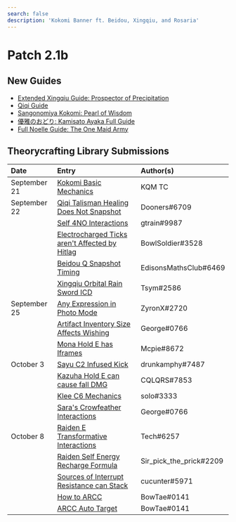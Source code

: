 ```yaml
---
search: false
description: 'Kokomi Banner ft. Beidou, Xingqiu, and Rosaria'
---
```


# Patch 2.1b

## New Guides

* [Extended Xingqiu Guide: Prospector of Precipitation](https://keqingmains.com/xingqiu-extended/)
* [Qiqi Guide](https://keqingmains.com/qiqi/)
* [Sangonomiya Kokomi: Pearl of Wisdom](https://keqingmains.com/kokomi/)
* [優雅のおどり: Kamisato Ayaka Full Guide](https://keqingmains.com/ayaka/)
* [Full Noelle Guide: The One Maid Army](https://keqingmains.com/noelle/)

## Theorycrafting Library Submissions

| Date | Entry | Author\(s\) |
| :--- | :--- | :--- |
| September 21 | [Kokomi Basic Mechanics](../../evidence/characters/hydro/kokomi.md) | KQM TC |
| September 22 | [Qiqi Talisman Healing Does Not Snapshot](../../evidence/characters/cryo/qiqi.md#talisman-does-not-snapshot) | Dooners#6709 |
|  | [Self 4NO Interactions](../../evidence/equipment/artifacts.md#self-4no-interactions) | gtrain#9987 |
|  | [Electrocharged Ticks aren't Affected by Hitlag](../../evidence/combat-mechanics/elemental-effects/transformative-reactions.md#electro-charged-ticks-are-not-affected-by-hitlag) | BowlSoldier#3528 |
|  | [Beidou Q Snapshot Timing](../../evidence/characters/electro/beidou.md#beidous-q-snapshot-timing) | EdisonsMathsClub#6469 |
|  | [Xingqiu Orbital Rain Sword ICD](../../evidence/characters/hydro/xingqiu.md#xingqiu-actual-rain-sword-icd) | Tsym#2586 |
| September 25 | [Any Expression in Photo Mode](../../evidence/combat-mechanics/enemy-mechanics/miscellaneous-entries.md#use-any-expressions-you-want-in-photo-mode) | ZyronX#2720 |
|  | [Artifact Inventory Size Affects Wishing]() | George#0766 |
|  | [Mona Hold E has Iframes](../../evidence/characters/hydro/mona.md#mona-hold-e-has-iframes) | Mcpie#8672 |
| October 3 | [Sayu C2 Infused Kick](../../evidence/characters/anemo/sayu.md#sayu-c2-infused-kick) | drunkamphy#7487 |
|  | [Kazuha Hold E can cause fall DMG](../../evidence/characters/anemo/kazuha.md#kazuha-hold-e-can-cause-fall-dmg) | CQLQRS#7853 |
|  | [Klee C6 Mechanics](../../evidence/characters/pyro/klee.md#klee-c6-mechanics) | solo#3333 |
|  | [Sara's Crowfeather Interactions](../../evidence/characters/electro/sara.md#crow-feather-interactions) | George#0766 |
| October 8 | [Raiden E Transformative Interactions](../../evidence/characters/electro/raiden.md#raiden-e-transformative-interactions) | Tech#6257 |
|  | [Raiden Self Energy Recharge Formula](../../evidence/characters/electro/raiden.md#raiden-self-energy-recharge-formula) | Sir_pick_the_prick#2209 |
|  | [Sources of Interrupt Resistance can Stack](../../evidence/combat-mechanics/poise.md#poise-stack) | cucunter#5971 |
|  | [How to ARCC](../../evidence/combat-mechanics/tech/arcc.md#how-to-arcc) | BowTae#0141 |
|  | [ARCC Auto Target](../../evidence/combat-mechanics/tech/arcc.md#arcc-auto-target) | BowTae#0141 |
